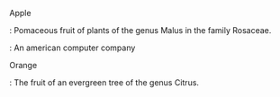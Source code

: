 Apple

:   Pomaceous fruit of plants of the genus Malus in 
    the family Rosaceae.
    
:   An american computer company

Orange

:   The fruit of an evergreen tree of the genus Citrus.